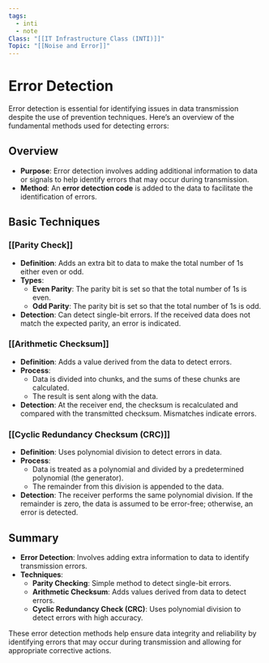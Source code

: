 ```yaml
---
tags:
  - inti
  - note
Class: "[[IT Infrastructure Class (INTI)]]"
Topic: "[[Noise and Error]]"
---
```


# Error Detection

Error detection is essential for identifying issues in data transmission despite the use of prevention techniques. Here’s an overview of the fundamental methods used for detecting errors:

## Overview

- **Purpose**: Error detection involves adding additional information to data or signals to help identify errors that may occur during transmission.
- **Method**: An **error detection code** is added to the data to facilitate the identification of errors.

## Basic Techniques

### [[Parity Check]]

- **Definition**: Adds an extra bit to data to make the total number of 1s either even or odd.
- **Types**:
    - **Even Parity**: The parity bit is set so that the total number of 1s is even.
    - **Odd Parity**: The parity bit is set so that the total number of 1s is odd.
- **Detection**: Can detect single-bit errors. If the received data does not match the expected parity, an error is indicated.

### [[Arithmetic Checksum]]

- **Definition**: Adds a value derived from the data to detect errors.
- **Process**:
    - Data is divided into chunks, and the sums of these chunks are calculated.
    - The result is sent along with the data.
- **Detection**: At the receiver end, the checksum is recalculated and compared with the transmitted checksum. Mismatches indicate errors.

### [[Cyclic Redundancy Checksum (CRC)]]

- **Definition**: Uses polynomial division to detect errors in data.
- **Process**:
    - Data is treated as a polynomial and divided by a predetermined polynomial (the generator).
    - The remainder from this division is appended to the data.
- **Detection**: The receiver performs the same polynomial division. If the remainder is zero, the data is assumed to be error-free; otherwise, an error is detected.

## Summary

- **Error Detection**: Involves adding extra information to data to identify transmission errors.
- **Techniques**:
    - **Parity Checking**: Simple method to detect single-bit errors.
    - **Arithmetic Checksum**: Adds values derived from data to detect errors.
    - **Cyclic Redundancy Check (CRC)**: Uses polynomial division to detect errors with high accuracy.

These error detection methods help ensure data integrity and reliability by identifying errors that may occur during transmission and allowing for appropriate corrective actions.
